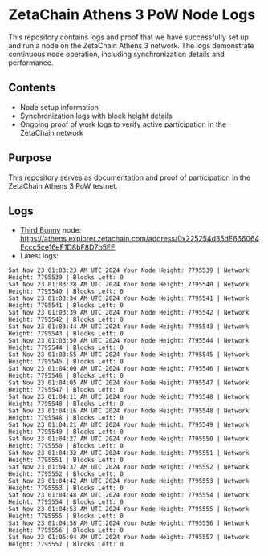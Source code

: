 # ZetaChain Athens 3 PoW Node Logs
This repository contains logs and proof that we have successfully set up and run a node on the ZetaChain Athens 3 network. The logs demonstrate continuous node operation, including synchronization details and performance.

## Contents
- Node setup information
- Synchronization logs with block height details
- Ongoing proof of work logs to verify active participation in the ZetaChain network

## Purpose
This repository serves as documentation and proof of participation in the ZetaChain Athens 3 PoW testnet.

## Logs

- [Third Bunny](https://thirdbunny.xyz/) node: https://athens.explorer.zetachain.com/address/0x225254d35dE666064Eccc5ce16eF1D8bF8D7b5EE
- Latest logs:
```
Sat Nov 23 01:03:23 AM UTC 2024 Your Node Height: 7795539 | Network Height: 7795539 | Blocks Left: 0
Sat Nov 23 01:03:28 AM UTC 2024 Your Node Height: 7795540 | Network Height: 7795540 | Blocks Left: 0
Sat Nov 23 01:03:34 AM UTC 2024 Your Node Height: 7795541 | Network Height: 7795541 | Blocks Left: 0
Sat Nov 23 01:03:39 AM UTC 2024 Your Node Height: 7795542 | Network Height: 7795542 | Blocks Left: 0
Sat Nov 23 01:03:44 AM UTC 2024 Your Node Height: 7795543 | Network Height: 7795543 | Blocks Left: 0
Sat Nov 23 01:03:50 AM UTC 2024 Your Node Height: 7795544 | Network Height: 7795544 | Blocks Left: 0
Sat Nov 23 01:03:55 AM UTC 2024 Your Node Height: 7795545 | Network Height: 7795545 | Blocks Left: 0
Sat Nov 23 01:04:00 AM UTC 2024 Your Node Height: 7795546 | Network Height: 7795546 | Blocks Left: 0
Sat Nov 23 01:04:05 AM UTC 2024 Your Node Height: 7795547 | Network Height: 7795547 | Blocks Left: 0
Sat Nov 23 01:04:11 AM UTC 2024 Your Node Height: 7795548 | Network Height: 7795548 | Blocks Left: 0
Sat Nov 23 01:04:16 AM UTC 2024 Your Node Height: 7795548 | Network Height: 7795548 | Blocks Left: 0
Sat Nov 23 01:04:21 AM UTC 2024 Your Node Height: 7795549 | Network Height: 7795549 | Blocks Left: 0
Sat Nov 23 01:04:27 AM UTC 2024 Your Node Height: 7795550 | Network Height: 7795550 | Blocks Left: 0
Sat Nov 23 01:04:32 AM UTC 2024 Your Node Height: 7795551 | Network Height: 7795551 | Blocks Left: 0
Sat Nov 23 01:04:37 AM UTC 2024 Your Node Height: 7795552 | Network Height: 7795552 | Blocks Left: 0
Sat Nov 23 01:04:42 AM UTC 2024 Your Node Height: 7795553 | Network Height: 7795553 | Blocks Left: 0
Sat Nov 23 01:04:48 AM UTC 2024 Your Node Height: 7795554 | Network Height: 7795554 | Blocks Left: 0
Sat Nov 23 01:04:53 AM UTC 2024 Your Node Height: 7795555 | Network Height: 7795555 | Blocks Left: 0
Sat Nov 23 01:04:58 AM UTC 2024 Your Node Height: 7795556 | Network Height: 7795556 | Blocks Left: 0
Sat Nov 23 01:05:04 AM UTC 2024 Your Node Height: 7795557 | Network Height: 7795557 | Blocks Left: 0
```
